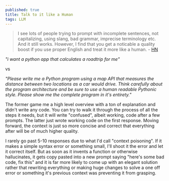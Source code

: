 ```yaml
---
published: true
title: Talk to it like a Human
tags: LLM
---
```

> I see lots of people trying to prompt with incomplete sentences, not capitalizing, using slang, bad grammar, imprecise terminology etc. And it still works. However, I find that you get a noticable a quality boost if you use proper English and treat it more like a human. - [HN](https://news.ycombinator.com/item?id=38357413)

_"i want a python app that calculates a roadtrip for me"_

vs

_"Please write me a Python program using a map API that measures the distance between two locations as a car would drive. Think carefully about the program architecture and be sure to use a human readable Pythonic style. Please show me the complete program in it's entirety."_

The former game me a high level overview with a ton of explanation and didn't write any code. You can try to walk it through the process of all the steps it needs, but it will write "confused", albeit working, code after a few prompts. The latter just wrote working code on the first response. Moving forward, the context is just so more concise and correct that everything after will be of much higher quality.

I rarely go past 5-10 responses due to what I'd call "context poisoning". If it makes a simple syntax error or something small, I'll shoot it the error and let it correct itself. But as soon as it invents a function or otherwise hallucinates, it gets copy pasted into a new prompt saying "here's some bad code, fix this" and it is far more likely to come up with an elegant solution rather that rewriting everything or making huge changes to solve a one off error or something it's previous context was preventing it from grasping.